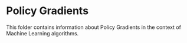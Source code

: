 # Policy Gradients

This folder contains information about Policy Gradients in the context of Machine Learning algorithms.